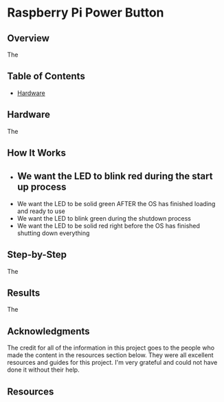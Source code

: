 # Raspberry Pi Power Button

## Overview
The


## Table of Contents
- [Hardware](#hardware)


## Hardware
The 


## How It Works
<!-- If this approach doesn't work, then just time the start up and shutdown -->
- We want the LED to blink red during the start up process
    - 
- We want the LED to be solid green AFTER the OS has finished loading and ready to use
- We want the LED to blink green during the shutdown process
- We want the LED to be solid red right before the OS has finished shutting down everything


## Step-by-Step
The


## Results
The 


## Acknowledgments
The credit for all of the information in this project goes to the people who made the content in the resources section below. They were all excellent resources and guides for this project. I'm very grateful and could not have done it without their help.


## Resources